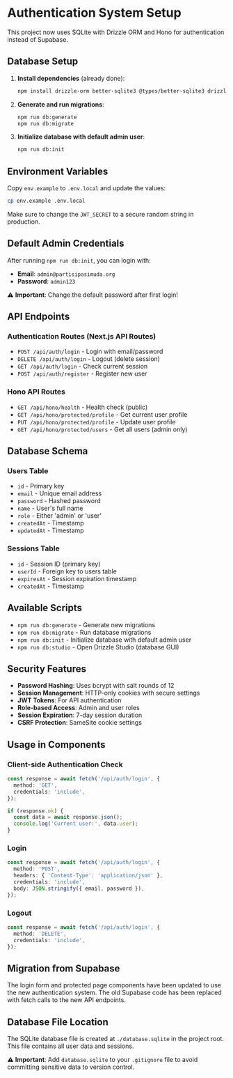 # Authentication System Setup

This project now uses SQLite with Drizzle ORM and Hono for authentication instead of Supabase.

## Database Setup

1. **Install dependencies** (already done):
   ```bash
   npm install drizzle-orm better-sqlite3 @types/better-sqlite3 drizzle-kit hono bcryptjs @types/bcryptjs jsonwebtoken @types/jsonwebtoken
   ```

2. **Generate and run migrations**:
   ```bash
   npm run db:generate
   npm run db:migrate
   ```

3. **Initialize database with default admin user**:
   ```bash
   npm run db:init
   ```

## Environment Variables

Copy `env.example` to `.env.local` and update the values:

```bash
cp env.example .env.local
```

Make sure to change the `JWT_SECRET` to a secure random string in production.

## Default Admin Credentials

After running `npm run db:init`, you can login with:

- **Email**: `admin@partisipasimuda.org`
- **Password**: `admin123`

⚠️ **Important**: Change the default password after first login!

## API Endpoints

### Authentication Routes (Next.js API Routes)

- `POST /api/auth/login` - Login with email/password
- `DELETE /api/auth/login` - Logout (delete session)
- `GET /api/auth/login` - Check current session
- `POST /api/auth/register` - Register new user

### Hono API Routes

- `GET /api/hono/health` - Health check (public)
- `GET /api/hono/protected/profile` - Get current user profile
- `PUT /api/hono/protected/profile` - Update user profile
- `GET /api/hono/protected/users` - Get all users (admin only)

## Database Schema

### Users Table
- `id` - Primary key
- `email` - Unique email address
- `password` - Hashed password
- `name` - User's full name
- `role` - Either 'admin' or 'user'
- `createdAt` - Timestamp
- `updatedAt` - Timestamp

### Sessions Table
- `id` - Session ID (primary key)
- `userId` - Foreign key to users table
- `expiresAt` - Session expiration timestamp
- `createdAt` - Timestamp

## Available Scripts

- `npm run db:generate` - Generate new migrations
- `npm run db:migrate` - Run database migrations
- `npm run db:init` - Initialize database with default admin user
- `npm run db:studio` - Open Drizzle Studio (database GUI)

## Security Features

- **Password Hashing**: Uses bcrypt with salt rounds of 12
- **Session Management**: HTTP-only cookies with secure settings
- **JWT Tokens**: For API authentication
- **Role-based Access**: Admin and user roles
- **Session Expiration**: 7-day session duration
- **CSRF Protection**: SameSite cookie settings

## Usage in Components

### Client-side Authentication Check

```typescript
const response = await fetch('/api/auth/login', {
  method: 'GET',
  credentials: 'include',
});

if (response.ok) {
  const data = await response.json();
  console.log('Current user:', data.user);
}
```

### Login

```typescript
const response = await fetch('/api/auth/login', {
  method: 'POST',
  headers: { 'Content-Type': 'application/json' },
  credentials: 'include',
  body: JSON.stringify({ email, password }),
});
```

### Logout

```typescript
const response = await fetch('/api/auth/login', {
  method: 'DELETE',
  credentials: 'include',
});
```

## Migration from Supabase

The login form and protected page components have been updated to use the new authentication system. The old Supabase code has been replaced with fetch calls to the new API endpoints.

## Database File Location

The SQLite database file is created at `./database.sqlite` in the project root. This file contains all user data and sessions.

⚠️ **Important**: Add `database.sqlite` to your `.gitignore` file to avoid committing sensitive data to version control. 